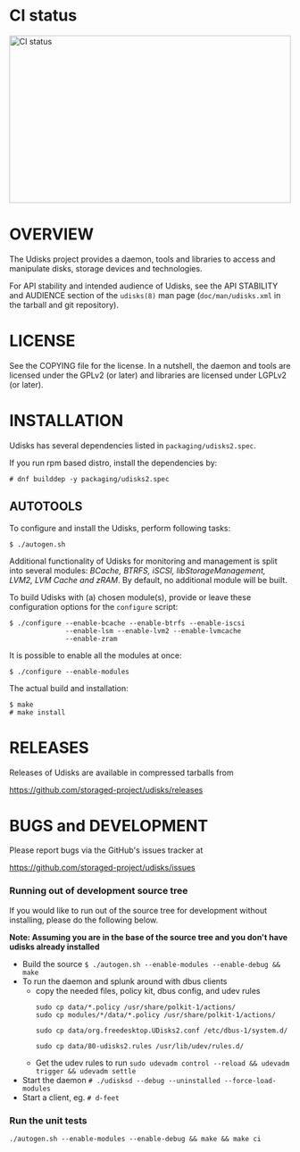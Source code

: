 CI status
=========

<img alt="CI status" src="https://fedorapeople.org/groups/storage_apis/statuses/udisks-master.svg" width="100%" height="300ex" />


OVERVIEW
========

The Udisks project provides a daemon, tools and libraries to access and
manipulate disks, storage devices and technologies.

For API stability and intended audience of Udisks, see the API STABILITY and
AUDIENCE section of the `udisks(8)` man page (`doc/man/udisks.xml` in the
tarball and git repository).


LICENSE
=======

See the COPYING file for the license. In a nutshell, the daemon and tools are
licensed under the GPLv2 (or later) and libraries are licensed under LGPLv2 (or
later).


INSTALLATION
============

Udisks has several dependencies listed in `packaging/udisks2.spec`.

If you run rpm based distro, install the dependencies by:

    # dnf builddep -y packaging/udisks2.spec

AUTOTOOLS
---------

To configure and install the Udisks, perform following tasks:

    $ ./autogen.sh

Additional functionality of Udisks for monitoring and management is split
into several modules: *BCache, BTRFS, iSCSI, libStorageManagement, LVM2, LVM
Cache and zRAM*. By default, no additional module will be built.

To build Udisks with (a) chosen module(s), provide or leave these
configuration options for the `configure` script:

    $ ./configure --enable-bcache --enable-btrfs --enable-iscsi
                  --enable-lsm --enable-lvm2 --enable-lvmcache
                  --enable-zram

It is possible to enable all the modules at once:

    $ ./configure --enable-modules

The actual build and installation:

    $ make
    # make install

RELEASES
========

Releases of Udisks are available in compressed tarballs from

 https://github.com/storaged-project/udisks/releases


BUGS and DEVELOPMENT
====================

Please report bugs via the GitHub's issues tracker at

 https://github.com/storaged-project/udisks/issues
 
 ### Running out of development source tree
 If you would like to run out of the source tree for development without installing,
 please do the following below.  
 
 **Note: Assuming you are in the base of the source tree and
 you don't have udisks already installed**
 
 * Build the source `$ ./autogen.sh --enable-modules --enable-debug && make`
 * To run the daemon and splunk around with dbus clients
   * copy the needed files, policy kit, dbus config, and udev rules
     ```
     sudo cp data/*.policy /usr/share/polkit-1/actions/
     sudo cp modules/*/data/*.policy /usr/share/polkit-1/actions/
     
     sudo cp data/org.freedesktop.UDisks2.conf /etc/dbus-1/system.d/
     
     sudo cp data/80-udisks2.rules /usr/lib/udev/rules.d/
     ```
   * Get the udev rules to run `sudo udevadm control --reload && udevadm trigger && udevadm settle`
 * Start the daemon `# ./udisksd --debug --uninstalled --force-load-modules`
 * Start a client, eg. `# d-feet`
 
 ### Run the unit tests

 `./autogen.sh --enable-modules --enable-debug && make && make ci`
   
 
